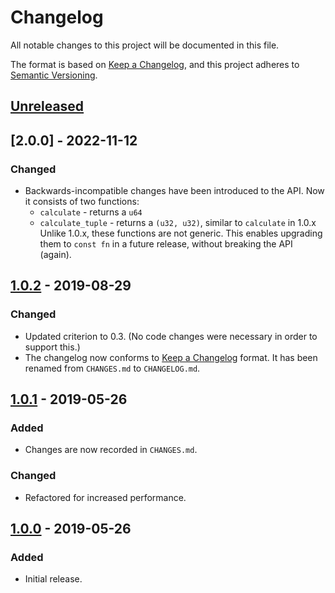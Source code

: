 # Changelog

All notable changes to this project will be documented in this file.

The format is based on [Keep a Changelog], and this project adheres to [Semantic Versioning].

## [Unreleased]

## [2.0.0] - 2022-11-12
### Changed
- Backwards-incompatible changes have been introduced to the API. Now it consists of two functions:
  - `calculate` - returns a `u64`
  - `calculate_tuple` - returns a `(u32, u32)`, similar to `calculate` in 1.0.x
  Unlike 1.0.x, these functions are not generic. This enables upgrading them to `const fn` in a
  future release, without breaking the API (again).

## [1.0.2] - 2019-08-29
### Changed
- Updated criterion to 0.3. (No code changes were necessary in order to support this.)
- The changelog now conforms to [Keep a Changelog] format. It has been renamed from `CHANGES.md` to
  `CHANGELOG.md`.

## [1.0.1] - 2019-05-26
### Added
- Changes are now recorded in `CHANGES.md`.

### Changed
- Refactored for increased performance.

## [1.0.0] - 2019-05-26
### Added
- Initial release.

[Keep a Changelog]: https://keepachangelog.com/en/1.0.0/
[Semantic Versioning]: https://semver.org/spec/v2.0.0.html
[Unreleased]: https://github.com/FaultyRAM/bsa3-hash/compare/1.0.2...HEAD
[1.0.2]: https://github.com/FaultyRAM/bsa3-hash/compare/1.0.1...1.0.2
[1.0.1]: https://github.com/FaultyRAM/bsa3-hash/compare/1.0.0...1.0.1
[1.0.0]: https://github.com/FaultyRAM/bsa3-hash/releases/tag/1.0.0
